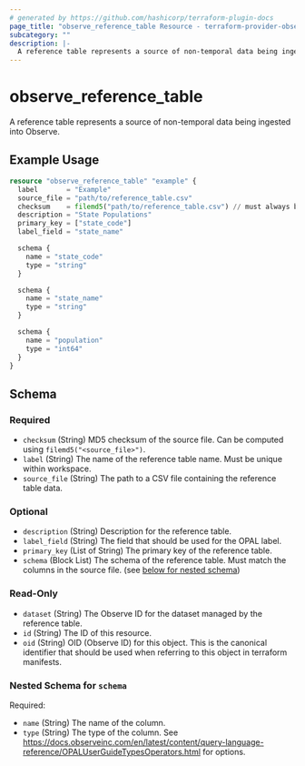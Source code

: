 ```yaml
---
# generated by https://github.com/hashicorp/terraform-plugin-docs
page_title: "observe_reference_table Resource - terraform-provider-observe"
subcategory: ""
description: |-
  A reference table represents a source of non-temporal data being ingested into Observe.
---
```

# observe_reference_table

A reference table represents a source of non-temporal data being ingested into Observe.
## Example Usage
```terraform
resource "observe_reference_table" "example" {
  label       = "Example"
  source_file = "path/to/reference_table.csv"
  checksum    = filemd5("path/to/reference_table.csv") // must always be filemd5(source_file)
  description = "State Populations"
  primary_key = ["state_code"]
  label_field = "state_name"

  schema {
    name = "state_code"
    type = "string"
  }

  schema {
    name = "state_name"
    type = "string"
  }

  schema {
    name = "population"
    type = "int64"
  }
}
```
<!-- schema generated by tfplugindocs -->
## Schema

### Required

- `checksum` (String) MD5 checksum of the source file.
Can be computed using `filemd5("<source_file>")`.
- `label` (String) The name of the reference table name. Must be unique within workspace.
- `source_file` (String) The path to a CSV file containing the reference table data.

### Optional

- `description` (String) Description for the reference table.
- `label_field` (String) The field that should be used for the OPAL label.
- `primary_key` (List of String) The primary key of the reference table.
- `schema` (Block List) The schema of the reference table. Must match the columns in the source file. (see [below for nested schema](#nestedblock--schema))

### Read-Only

- `dataset` (String) The Observe ID for the dataset managed by the reference table.
- `id` (String) The ID of this resource.
- `oid` (String) OID (Observe ID) for this object. This is the canonical identifier that
should be used when referring to this object in terraform manifests.

<a id="nestedblock--schema"></a>
### Nested Schema for `schema`

Required:

- `name` (String) The name of the column.
- `type` (String) The type of the column. See https://docs.observeinc.com/en/latest/content/query-language-reference/OPALUserGuideTypesOperators.html for options.

